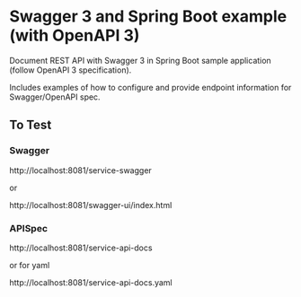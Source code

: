 # Swagger 3 and Spring Boot example (with OpenAPI 3)

Document REST API with Swagger 3 in Spring Boot sample application (follow OpenAPI 3 specification). 

Includes examples of how to configure and provide endpoint information for Swagger/OpenAPI spec.

## To Test

### Swagger

http://localhost:8081/service-swagger

or

http://localhost:8081/swagger-ui/index.html

### APISpec

http://localhost:8081/service-api-docs

or for yaml

http://localhost:8081/service-api-docs.yaml